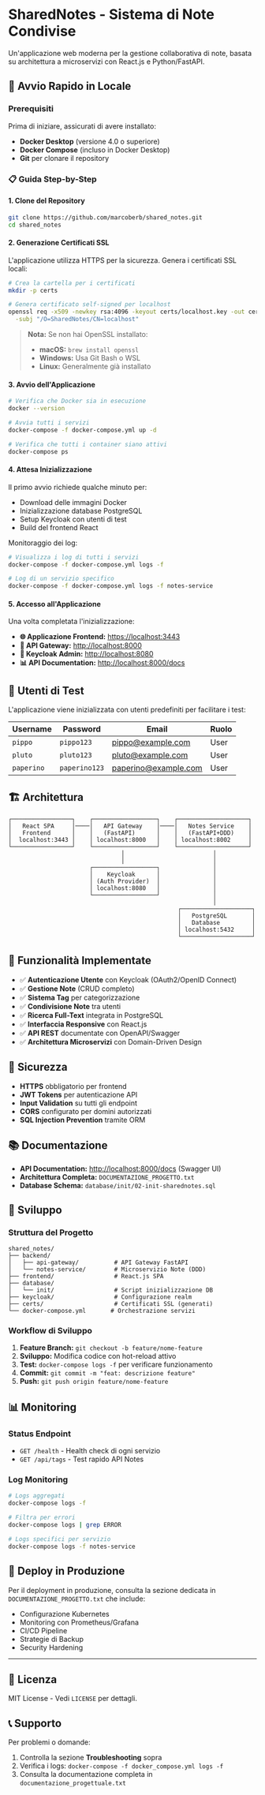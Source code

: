 # SharedNotes - Sistema di Note Condivise

Un'applicazione web moderna per la gestione collaborativa di note, basata su architettura a microservizi con React.js e Python/FastAPI.

## 🚀 Avvio Rapido in Locale

### Prerequisiti

Prima di iniziare, assicurati di avere installato:

- **Docker Desktop** (versione 4.0 o superiore)
- **Docker Compose** (incluso in Docker Desktop)
- **Git** per clonare il repository

### 📋 Guida Step-by-Step

#### 1. Clone del Repository
```bash
git clone https://github.com/marcoberb/shared_notes.git
cd shared_notes
```

#### 2. Generazione Certificati SSL
L'applicazione utilizza HTTPS per la sicurezza. Genera i certificati SSL locali:

```bash
# Crea la cartella per i certificati
mkdir -p certs

# Genera certificato self-signed per localhost
openssl req -x509 -newkey rsa:4096 -keyout certs/localhost.key -out certs/localhost.crt -days 365 -nodes \
  -subj "/O=SharedNotes/CN=localhost"
```

> **Nota:** Se non hai OpenSSL installato:
> - **macOS:** `brew install openssl`
> - **Windows:** Usa Git Bash o WSL
> - **Linux:** Generalmente già installato

#### 3. Avvio dell'Applicazione
```bash
# Verifica che Docker sia in esecuzione
docker --version

# Avvia tutti i servizi
docker-compose -f docker-compose.yml up -d

# Verifica che tutti i container siano attivi
docker-compose ps
```

#### 4. Attesa Inizializzazione
Il primo avvio richiede qualche minuto per:
- Download delle immagini Docker
- Inizializzazione database PostgreSQL
- Setup Keycloak con utenti di test
- Build del frontend React

Monitoraggio dei log:
```bash
# Visualizza i log di tutti i servizi
docker-compose -f docker-compose.yml logs -f

# Log di un servizio specifico
docker-compose -f docker-compose.yml logs -f notes-service
```

#### 5. Accesso all'Applicazione

Una volta completata l'inizializzazione:

- **🌐 Applicazione Frontend:** [https://localhost:3443](https://localhost:3443)
- **🔧 API Gateway:** [http://localhost:8000](http://localhost:8000)
- **🔐 Keycloak Admin:** [http://localhost:8080](http://localhost:8080)
- **📊 API Documentation:** [http://localhost:8000/docs](http://localhost:8000/docs)

## 👥 Utenti di Test

L'applicazione viene inizializzata con utenti predefiniti per facilitare i test:

| Username | Password | Email | Ruolo |
|----------|----------|-------|--------|
| `pippo` | `pippo123` | pippo@example.com | User |
| `pluto` | `pluto123` | pluto@example.com | User |
| `paperino` | `paperino123` | paperino@example.com | User |


## 🏗️ Architettura

```
┌─────────────────┐    ┌──────────────────┐    ┌────────────────────┐
│   React SPA     │────│   API Gateway    │────│   Notes Service    │
│   Frontend      │    │   (FastAPI)      │    │   (FastAPI+DDD)    │
│  localhost:3443 │    │ localhost:8000   │    │ localhost:8002     │
└─────────────────┘    └──────────────────┘    └────────────────────┘
                                │                         │
                                │                         │
                       ┌──────────────────┐               │
                       │    Keycloak      │               │
                       │ (Auth Provider)  │               │
                       │ localhost:8080   │               │
                       └──────────────────┘               │
                                                          │
                                                ┌────────────────────┐
                                                │   PostgreSQL       │
                                                │   Database         │
                                                │ localhost:5432     │
                                                └────────────────────┘
```

## 📖 Funzionalità Implementate

- ✅ **Autenticazione Utente** con Keycloak (OAuth2/OpenID Connect)
- ✅ **Gestione Note** (CRUD completo)
- ✅ **Sistema Tag** per categorizzazione
- ✅ **Condivisione Note** tra utenti
- ✅ **Ricerca Full-Text** integrata in PostgreSQL
- ✅ **Interfaccia Responsive** con React.js
- ✅ **API REST** documentate con OpenAPI/Swagger
- ✅ **Architettura Microservizi** con Domain-Driven Design

## 🔐 Sicurezza

- **HTTPS** obbligatorio per frontend
- **JWT Tokens** per autenticazione API
- **Input Validation** su tutti gli endpoint
- **CORS** configurato per domini autorizzati
- **SQL Injection Prevention** tramite ORM

## 📚 Documentazione

- **API Documentation:** [http://localhost:8000/docs](http://localhost:8000/docs) (Swagger UI)
- **Architettura Completa:** `DOCUMENTAZIONE_PROGETTO.txt`
- **Database Schema:** `database/init/02-init-sharednotes.sql`

## 🤝 Sviluppo

### Struttura del Progetto

```
shared_notes/
├── backend/
│   ├── api-gateway/          # API Gateway FastAPI
│   └── notes-service/        # Microservizio Note (DDD)
├── frontend/                 # React.js SPA
├── database/
│   └── init/                 # Script inizializzazione DB
├── keycloak/                 # Configurazione realm
├── certs/                    # Certificati SSL (generati)
└── docker-compose.yml       # Orchestrazione servizi
```

### Workflow di Sviluppo

1. **Feature Branch:** `git checkout -b feature/nome-feature`
2. **Sviluppo:** Modifica codice con hot-reload attivo
3. **Test:** `docker-compose logs -f` per verificare funzionamento
4. **Commit:** `git commit -m "feat: descrizione feature"`
5. **Push:** `git push origin feature/nome-feature`

## 📊 Monitoring

### Status Endpoint

- `GET /health` - Health check di ogni servizio
- `GET /api/tags` - Test rapido API Notes

### Log Monitoring

```bash
# Logs aggregati
docker-compose logs -f

# Filtra per errori
docker-compose logs | grep ERROR

# Logs specifici per servizio
docker-compose logs -f notes-service
```

## 🚢 Deploy in Produzione

Per il deployment in produzione, consulta la sezione dedicata in `DOCUMENTAZIONE_PROGETTO.txt` che include:

- Configurazione Kubernetes
- Monitoring con Prometheus/Grafana
- CI/CD Pipeline
- Strategie di Backup
- Security Hardening

---

## 📄 Licenza

MIT License - Vedi `LICENSE` per dettagli.

## 📞 Supporto

Per problemi o domande:
1. Controlla la sezione **Troubleshooting** sopra
2. Verifica i logs: `docker-compose -f docker_compose.yml logs -f`
3. Consulta la documentazione completa in `documentazione_progettuale.txt`
